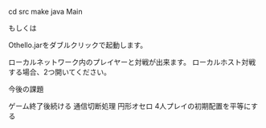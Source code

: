 ﻿cd src
make
java Main

もしくは

Othello.jarをダブルクリックで起動します。

ローカルネットワーク内のプレイヤーと対戦が出来ます。
ローカルホスト対戦する場合、2つ開いてください。


今後の課題

ゲーム終了後続ける
通信切断処理
円形オセロ
4人プレイの初期配置を平等にする